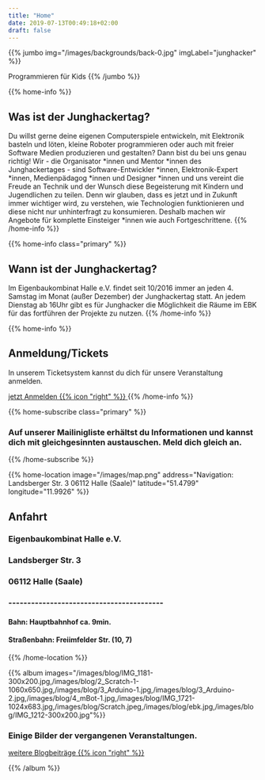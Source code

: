 ```yaml
---
title: "Home"
date: 2019-07-13T00:49:18+02:00
draft: false
---
```


{{% jumbo img="/images/backgrounds/back-0.jpg" imgLabel="junghacker" %}}

Programmieren für Kids
{{% /jumbo %}}

 
 
{{% home-info %}}
## Was ist der Junghackertag?

Du willst gerne deine eigenen Computerspiele entwickeln, mit Elektronik basteln und löten, kleine Roboter programmieren oder auch mit freier Software Medien produzieren und gestalten? Dann bist du bei uns genau richtig! Wir - die Organisator *innen und Mentor *innen des Junghackertages - sind Software-Entwickler *innen, Elektronik-Expert *innen, Medienpädagog *innen und Designer *innen und uns vereint die Freude an Technik und der Wunsch diese Begeisterung mit Kindern und Jugendlichen zu teilen. Denn wir glauben, dass es jetzt und in Zukunft immer wichtiger wird, zu verstehen, wie Technologien funktionieren und diese nicht nur unhinterfragt zu konsumieren. Deshalb machen wir Angebote für komplette Einsteiger *innen wie auch Fortgeschrittene.
{{% /home-info %}}

{{% home-info class="primary" %}}
## Wann ist der Junghackertag?
Im Eigenbaukombinat Halle e.V. findet seit 10/2016 immer an jeden 4. Samstag im Monat (außer Dezember) der Junghackertag statt. An jedem Dienstag ab 16Uhr gibt es für Junghacker die Möglichkeit die Räume im EBK für das fortführen der Projekte zu nutzen.
{{% /home-info %}}
 

{{% home-info %}}



## Anmeldung/Tickets

In unserem Ticketsystem kannst du dich für unsere Veranstaltung anmelden.

<a class="btn primary" target="_blank" rel="noopener" href="https://tickets.eigenbaukombinat.de/ebk/">
    jetzt Anmelden
    {{% icon "right" %}}
</a>
{{% /home-info %}}


 
 
  
{{% home-subscribe  class="primary" %}}

### Auf unserer Mailinigliste erhältst du Informationen und kannst dich mit gleichgesinnten austauschen. Meld dich gleich an.

{{% /home-subscribe %}} 

 
 

{{% home-location
    image="/images/map.png"
    address="Navigation: Landsberger Str. 3 06112 Halle (Saale)"
    latitude="51.4799"
    longitude="11.9926" %}}

## Anfahrt
### Eigenbaukombinat Halle e.V. 
### Landsberger Str. 3
### 06112 Halle (Saale)
### -----------------------------------------
#### Bahn:  Hauptbahnhof ca. 9min.
#### Straßenbahn: Freiimfelder Str. (10, 7)
{{% /home-location %}}

  
 

{{% album images="/images/blog/IMG_1181-300x200.jpg,/images/blog/2_Scratch-1-1060x650.jpg,/images/blog/3_Arduino-1.jpg,/images/blog/3_Arduino-2.jpg,/images/blog/4_mBot-1.jpg,/images/blog/IMG_1721-1024x683.jpg,/images/blog/Scratch.jpeg,/images/blog/ebk.jpg,/images/blog/IMG_1212-300x200.jpg"%}}

### Einige Bilder der vergangenen Veranstaltungen.

<a class="btn primary" target="_blank" rel="noopener" href="/blog">
    weitere Blogbeiträge
    {{% icon "right" %}}
</a>

{{% /album  %}}



